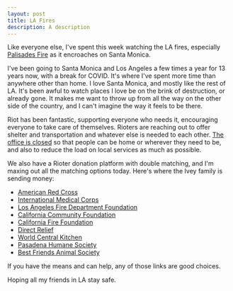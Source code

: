 ```yaml
---
layout: post
title: LA Fires
description: A description
---
```


Like everyone else, I've spent this week watching the LA fires, especially
[Palisades Fire](https://app.watchduty.org/i/40335) as it encroaches on Santa Monica.

I've been going to Santa Monica and Los Angeles a few times a year for 13 years now, with a
break for COVID. It's where I've spent more time than anywhere other than home. I love
Santa Monica, and mostly like the rest of LA. It's been awful to watch places I love be on the brink
of destruction, or already gone. It makes me want to throw up from all the way on the other side
of the country, and I can't imagine the way it feels to be there.

Riot has been fantastic, supporting everyone who needs it, encouraging everyone to take care of themselves.
Rioters are reaching out to offer shelter and transportation and whatever else is needed to each other.
[The office is closed](https://www.polygon.com/news/506288/la-fires-league-riot-games-offices-closed) so
that people can be home or wherever they need to be, and also to reduce the load on local services as much
as possible.

We also have a Rioter donation platform with double matching, and I'm maxing out all the matching options today.
Here's where the Ivey family is sending money:

 - [American Red Cross](https://www.redcross.org/about-us/our-work/disaster-relief/wildfire-relief.html)
 - [International Medical Corps](https://internationalmedicalcorps.org/emergency-response/los-angeles-wildfires/)
 - [Los Angeles Fire Department Foundation](https://supportlafd.org/our-work/)
 - [California Community Foundation](https://www.calfund.org/funds/wildfire-recovery-fund/)
 - [California Fire Foundation](http://www.cafirefoundation.org/)
 - [Direct Relief](https://www.directrelief.org/emergency/california-wildfires/)
 - [World Central Kitchen](https://donate.wck.org/give/654000/#!/donation/checkout)
 - [Pasadena Humane Society](http://www.pasadenahumane.org/)
 - [Best Friends Animal Society](https://bestfriends.org/emergency-response/los-angeles-wildfires)

If you have the means and can help, any of those links are good choices.

Hoping all my friends in LA stay safe.
